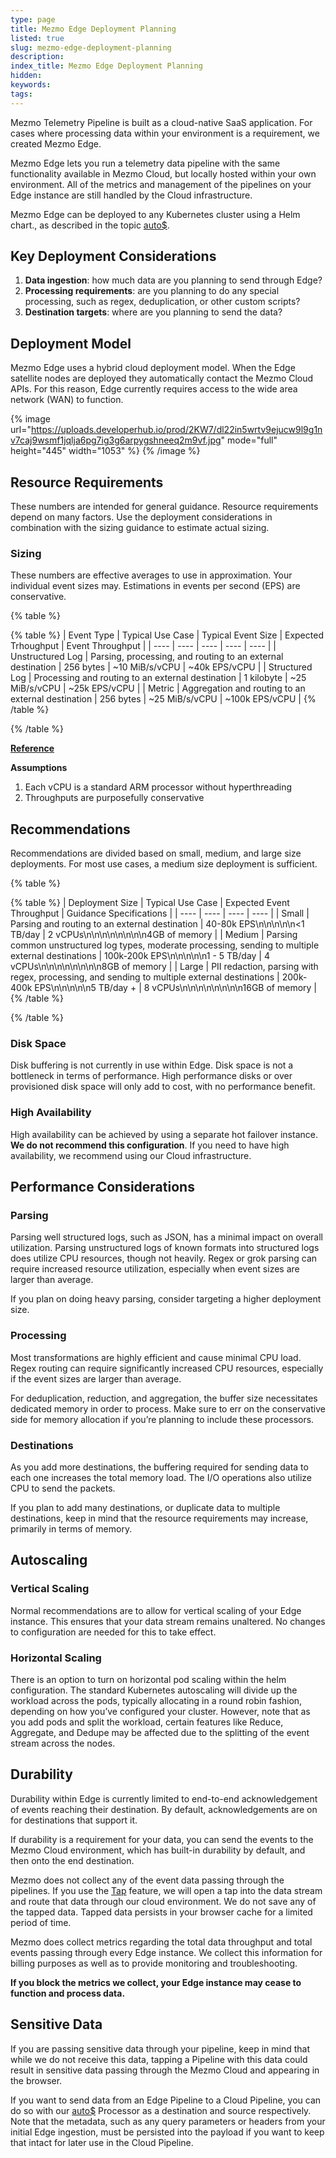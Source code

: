 ```yaml
---
type: page
title: Mezmo Edge Deployment Planning
listed: true
slug: mezmo-edge-deployment-planning
description: 
index_title: Mezmo Edge Deployment Planning
hidden: 
keywords: 
tags: 
---
```



Mezmo Telemetry Pipeline is built as a cloud-native SaaS application. For cases where processing data within your environment is a requirement, we created Mezmo Edge.

Mezmo Edge lets you run a telemetry data pipeline with the same functionality available in Mezmo Cloud, but locally hosted within your own environment. All of the metrics and management of the pipelines on your Edge instance are still handled by the Cloud infrastructure.

Mezmo Edge can be deployed to any Kubernetes cluster using a Helm chart., as described in the topic  [auto$](/telemetry-pipelines/mezmo-edge).

## Key Deployment Considerations

1. **Data ingestion**: how much data are you planning to send through Edge?
2. **Processing requirements**: are you planning to do any special processing, such as regex, deduplication, or other custom scripts?
3. **Destination targets**: where are you planning to send the data?

## Deployment Model

Mezmo Edge uses a hybrid cloud deployment model. When the Edge satellite nodes are deployed they automatically contact the Mezmo Cloud APIs. For this reason, Edge currently requires access to the wide area network (WAN) to function.

{% image url="https://uploads.developerhub.io/prod/2KW7/dl22in5wrtv9ejucw9l9g1nv7caj9wsmf1jqlja6pg7ig3g6arpygshneeq2m9vf.jpg" mode="full" height="445" width="1053" %}
{% /image %}

## Resource Requirements

These numbers are intended for general guidance. Resource requirements depend on many factors. Use the deployment considerations in combination with the sizing guidance to estimate actual sizing.

### Sizing

These numbers are effective averages to use in approximation. Your individual event sizes may. Estimations in events per second (EPS) are conservative.

{% table %}

{% table %}
| Event Type | Typical Use Case | Typical Event Size | Expected Trhoughput | Event Throughput | 
| ---- | ---- | ---- | ---- | ---- | 
| Unstructured Log | Parsing, processing, and routing to an external destination | 256 bytes | ~10 MiB/s/vCPU | ~40k EPS/vCPU | 
| Structured Log | Processing and routing to an external destination | 1 kilobyte | ~25 MiB/s/vCPU | ~25k EPS/vCPU | 
| Metric | Aggregation and routing to an external destination | 256 bytes | ~25 MiB/s/vCPU | ~100k EPS/vCPU | 
{% /table %}

{% /table %}

[**Reference**](https://vector.dev/docs/setup/going-to-prod/sizing/#estimations)

**Assumptions**

1. Each vCPU is a standard ARM processor without hyperthreading
2. Throughputs are purposefully conservative

## Recommendations

Recommendations are divided based on small, medium, and large size deployments. For most use cases, a medium size deployment is sufficient.

{% table %}

{% table %}
| Deployment Size | Typical Use Case | Expected Event Throughput | Guidance Specifications | 
| ---- | ---- | ---- | ---- | 
| Small | Parsing and routing to an external destination | 40-80k EPS\n\n\n\n\n&lt;1 TB/day | 2 vCPUs\n\n\n\n\n\n\n\n4GB of memory | 
| Medium | Parsing common unstructured log types, moderate processing, sending to multiple external destinations | 100k-200k EPS\n\n\n\n\n1 - 5 TB/day | 4 vCPUs\n\n\n\n\n\n\n\n8GB of memory | 
| Large | PII redaction, parsing with regex, processing, and sending to multiple external destinations | 200k-400k EPS\n\n\n\n\n5 TB/day + | 8 vCPUs\n\n\n\n\n\n\n\n16GB of memory | 
{% /table %}

{% /table %}

### Disk Space

Disk buffering is not currently in use within Edge. Disk space is not a bottleneck in terms of performance. High performance disks or over provisioned disk space will only add to cost, with no performance benefit.

### High Availability

High availability can be achieved by using a separate hot failover instance. **We do not recommend this configuration**. If you need  to have high availability, we recommend using our Cloud infrastructure.

## Performance Considerations

### Parsing

Parsing well structured logs, such as JSON, has a minimal impact on overall utilization. Parsing unstructured logs of known formats into structured logs does utilize CPU resources, though not heavily. Regex or grok parsing can require increased resource utilization, especially when event sizes are larger than average.

If you plan on doing heavy parsing, consider targeting a higher deployment size.

### Processing

Most transformations are highly efficient and cause minimal CPU load. Regex routing can require significantly increased CPU resources, especially if the event sizes are larger than average.

For deduplication, reduction, and aggregation, the buffer size necessitates dedicated memory in order to process. Make sure to err on the conservative side for memory allocation if you’re planning to include these processors.

### Destinations

As you add more destinations, the buffering required for sending data to each one increases the total memory load. The I/O operations also utilize CPU to send the packets.

If you plan to add many destinations, or duplicate data to multiple destinations, keep in mind that the resource requirements may increase, primarily  in terms of memory.

## Autoscaling

### Vertical Scaling

Normal recommendations are to allow for vertical scaling of your Edge instance. This ensures that your data stream remains unaltered. No changes to configuration are needed for this to take effect.

### Horizontal Scaling

There is an option to turn on horizontal pod scaling within the helm configuration. The standard Kubernetes autoscaling will divide up the workload across the pods, typically allocating in a round robin fashion, depending on how you’ve configured your cluster. However, note that as you add pods and split the workload, certain features like Reduce, Aggregate, and Dedupe may be affected due to the splitting of the event stream across the nodes.

## Durability

Durability within Edge is currently limited to end-to-end acknowledgement of events reaching their destination. By default, acknowledgements are on for destinations that support it.

If durability is a requirement for your data, you can send the events to the Mezmo Cloud environment, which has built-in durability by default, and then onto the end destination.

Mezmo does not collect any of the event data passing through the pipelines. If you use the [Tap](/telemetry-pipelines/simulate-pipeline-data-flows) feature, we will open a tap into the data stream and route that data through our cloud environment. We do not save any of the tapped data. Tapped data  persists in your browser cache for a limited period of time.

Mezmo does collect metrics regarding the total data throughput and total events passing through every Edge instance. We collect this information for billing purposes as well as to provide monitoring and troubleshooting.

**If you block the metrics we collect, your Edge instance may cease to function and process data.**

## Sensitive Data

If you are passing sensitive data through your pipeline, keep in mind that while we do not receive this data, tapping a Pipeline with this data could result in sensitive data passing through the Mezmo Cloud and appearing in the browser.

If you want to send data from an Edge Pipeline to a Cloud Pipeline, you can do so with our [auto$](/telemetry-pipelines/http-source) Processor as a destination and source respectively. Note that the metadata, such as any query parameters or headers from your initial Edge ingestion, must be persisted into the payload if you want to keep that intact  for later use in the Cloud Pipeline.